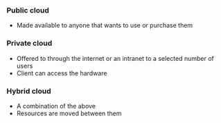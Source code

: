 ### Public cloud
* Made available to anyone that wants to use or purchase them
### Private cloud
* Offered to through the internet or an intranet to a selected number of users
* Client can access the hardware
### Hybrid cloud
* A combination of the above
* Resources are moved between them
